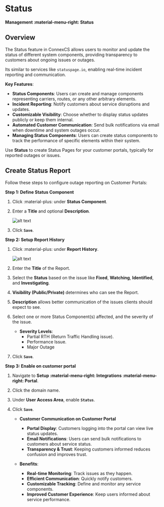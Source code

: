 # Status

**Management :material-menu-right: Status**

## Overview

The Status feature in ConnexCS allows users to monitor and update the status of different system components, providing transparency to customers about ongoing issues or outages.

Its similar to services like `statuspage.io`, enabling real-time incident reporting and communication.

**Key Features**:

+ **Status Components**: Users can create and manage components representing carriers, routes, or any other arbitrary elements.
+ **Incident Reporting**: Notify customers about service disruptions and updates.
+ **Customizable Visibility**: Choose whether to display status updates publicly or keep them internal.
+ **Automated Customer Communication**: Send bulk notifications via email when downtime and system outages occur.
+ **Managing Status Components**: Users can create status components to track the performance of specific elements within their system.

Use **Status** to create Status Pages for your customer portals, typically for reported outages or issues.

## Create Status Report

Follow these steps to configure outage reporting on Customer Portals:

**Step 1: Define Status Component**

1. Click :material-plus: under **Status Component**.
2. Enter a **Title** and optional **Description**.

    ![alt text][system-status-2]

3. Click **`Save`**.

**Step 2: Setup Report History**

1. Click :material-plus: under **Report History**.

    ![alt text][system-status-3]

2. Enter the **Title** of the Report.
3. Select the **Status** based on the issue like **Fixed**, **Watching**, **Identified**, and **Investigating**.
4. **Visibility (Public/Private)** determines who can see the Report.
5. **Description** allows better communication of the issues clients should expect to see.
6. Select one or more Status Component(s) affected, and the severity of the issue.
      + **Severity Levels**:
        + Partial RTH (Return Traffic Handling issue).
        + Performance Issue.
        + Major Outage

7. Click **`Save`**.

**Step 3: Enable on customer portal**

1. Navigate to **Setup :material-menu-right: Integrations :material-menu-right: Portal**.
2. Click the domain name.
3. Under **User Access Area**, enable **`Status`**.
4. Click **`Save`**.

      + **Customer Communication on Customer Portal**
        + **Portal Display**: Customers logging into the portal can view live status updates.
        + **Email Notifications**: Users can send bulk notifications to customers about service status.
        + **Transparency & Trust**: Keeping customers informed reduces confusion and improves trust.

      + **Benefits**:
        + **Real-time Monitoring**: Track issues as they happen.
        + **Efficient Communication**: Quickly notify customers.
        + **Customizable Tracking**: Define and monitor any service components.
        + **Improved Customer Experience**: Keep users informed about service performance.

[system-status-2]: /misc/img/264.png "system-status-2"
[system-status-3]: /misc/img/265.png "system-status-3"
